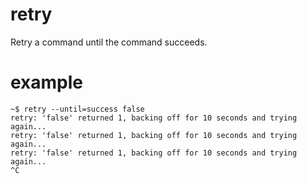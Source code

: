 # retry
Retry a command until the command succeeds.

# example
```
~$ retry --until=success false
retry: 'false' returned 1, backing off for 10 seconds and trying again...
retry: 'false' returned 1, backing off for 10 seconds and trying again...
retry: 'false' returned 1, backing off for 10 seconds and trying again...
^C
```
